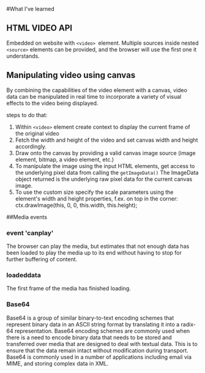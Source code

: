 #What I've learned

## HTML VIDEO API

Embedded on website with ```<video> ```element.
Multiple sources inside nested ```<source>``` elements can be provided, and the browser will use the first one it understands.
 
## Manipulating video using canvas

By combining the capabilities of the video element with a canvas, video data can be manipulated in real time to incorporate a variety of visual effects to the video being displayed.


steps to do that:

1. Within `<video>` element create context to display the current frame of the original video
2. Fetch the width and height of the video and set canvas width and height accordingly.
3. Draw onto the canvas by providing a valid canvas image source (image element, bitmap, a video element, etc.)
4. To manipulate the image using the input HTML elements, get access to the underlying pixel data from  calling
the ```getImageData()```
The ImageData object returned is the underlying raw pixel data for the current canvas image. 
5. To use the custom size specify the scale parameters using the element's width and height properties, 
f.ex. on top in the corner:
ctx.drawImage(this, 0, 0, this.width, this.height);


##Media events
### event 'canplay'

The browser can play the media, but estimates that not enough data has been loaded to play the media up to its end without having to stop for further buffering of content.

### loadeddata	
The first frame of the media has finished loading.

### Base64
Base64 is a group of similar binary-to-text encoding schemes that represent binary data in an ASCII string format by translating it into a radix-64 representation. Base64 encoding schemes are commonly used when there is a need to encode binary data that needs to be stored and transferred over media that are designed to deal with textual data. This is to ensure that the data remain intact without modification during transport. Base64 is commonly used in a number of applications including email via MIME, and storing complex data in XML.



